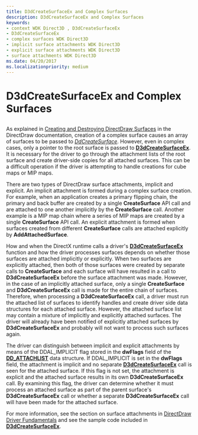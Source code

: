 ```yaml
---
title: D3dCreateSurfaceEx and Complex Surfaces
description: D3dCreateSurfaceEx and Complex Surfaces
keywords:
- context WDK Direct3D , D3dCreateSurfaceEx
- D3dCreateSurfaceEx
- complex surfaces WDK Direct3D
- implicit surface attachments WDK Direct3D
- explicit surface attachments WDK Direct3D
- surface attachments WDK Direct3D
ms.date: 04/20/2017
ms.localizationpriority: medium
---
```


# D3dCreateSurfaceEx and Complex Surfaces


## <span id="ddk_d3dcreatesurfaceex_and_complex_surfaces_gg"></span><span id="DDK_D3DCREATESURFACEEX_AND_COMPLEX_SURFACES_GG"></span>


As explained in [Creating and Destroying DirectDraw Surfaces](creating-and-destroying-directdraw-surfaces.md) in the DirectDraw documentation, creation of a complex surface causes an array of surfaces to be passed to [*DdCreateSurface*](/previous-versions/windows/hardware/drivers/ff549263(v=vs.85)). However, even in complex cases, only a pointer to the root surface is passed to [**D3dCreateSurfaceEx**](/windows/win32/api/ddrawint/nc-ddrawint-pdd_createsurfaceex). It is necessary for the driver to go through the attachment lists of the root surface and create driver-side copies for all attached surfaces. This can be a difficult operation if the driver is attempting to handle creations for cube maps or MIP maps.

There are two types of DirectDraw surface attachments, implicit and explicit. An implicit attachment is formed during a complex surface creation. For example, when an application creates a primary flipping chain, the primary and back buffer are created by a single **CreateSurface** API call and are attached to one another implicitly by the **CreateSurface** call. Another example is a MIP map chain where a series of MIP maps are created by a single **CreateSurface** API call. An explicit attachment is formed when surfaces created from different **CreateSurface** calls are attached explicitly by **AddAttachedSurface**.

How and when the DirectX runtime calls a driver's [**D3dCreateSurfaceEx**](/windows/win32/api/ddrawint/nc-ddrawint-pdd_createsurfaceex) function and how the driver processes surfaces depends on whether those surfaces are attached implicitly or explicitly. When two surfaces are explicitly attached, then both of those surfaces were created by separate calls to **CreateSurface** and each surface will have resulted in a call to **D3dCreateSurfaceEx** before the surface attachment was made. However, in the case of an implicitly attached surface, only a single **CreateSurface** and **D3dCreateSurfaceEx** call is made for the entire chain of surfaces. Therefore, when processing a **D3dCreateSurfaceEx** call, a driver must run the attached list of surfaces to identify handles and create driver side data structures for each attached surface. However, the attached surface list may contain a mixture of implicitly and explicitly attached surfaces. The driver will already have been notified of explicitly attached surfaces by **D3dCreateSurfaceEx** and probably will not want to process such surfaces again.

The driver can distinguish between implicit and explicit attachments by means of the DDAL\_IMPLICIT flag stored in the **dwFlags** field of the [**DD\_ATTACHLIST**](/windows/win32/api/ddrawint/ns-ddrawint-dd_attachlist) data structure. If DDAL\_IMPLICIT is set in the **dwFlags** field, the attachment is implicit and no separate [**D3dCreateSurfaceEx**](/windows/win32/api/ddrawint/nc-ddrawint-pdd_createsurfaceex) call is seen for the attached surface. If this flag is not set, the attachment is explicit and the attached surface results in its own **D3dCreateSurfaceEx** call. By examining this flag, the driver can determine whether it must process an attached surface as part of the parent surface's **D3dCreateSurfaceEx** call or whether a separate **D3dCreateSurfaceEx** call will have been made for the attached surface.

For more information, see the section on surface attachments in [DirectDraw Driver Fundamentals](directdraw-driver-fundamentals.md) and see the sample code included in [**D3dCreateSurfaceEx**](/windows/win32/api/ddrawint/nc-ddrawint-pdd_createsurfaceex).

 

